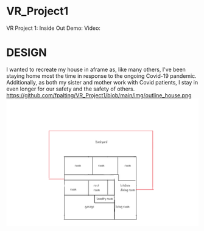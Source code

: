# VR_Project1
VR Project 1: Inside Out
Demo:
Video:
# DESIGN
I wanted to recreate my house in aframe as, like many others, I've been staying home most the time in response to the ongoing Covid-19 pandemic. Additionally, as both my sister and mother work with Covid patients, I stay in even longer for our safety and the safety of others.
https://github.com/fpalting/VR_Project1/blob/main/img/outline_house.png
![alt text](https://github.com/fpalting/VR_Project1/blob/main/img/outline_house.png?raw=true)
